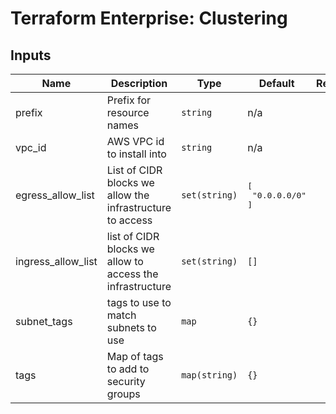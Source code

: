 # Terraform Enterprise: Clustering

## Inputs

| Name | Description | Type | Default | Required |
|------|-------------|------|---------|:-----:|
| prefix | Prefix for resource names | `string` | n/a | yes |
| vpc\_id | AWS VPC id to install into | `string` | n/a | yes |
| egress\_allow\_list | List of CIDR blocks we allow the infrastructure to access | `set(string)` | <pre>[<br>  "0.0.0.0/0"<br>]</pre> | no |
| ingress\_allow\_list | list of CIDR blocks we allow to access the infrastructure | `set(string)` | `[]` | no |
| subnet\_tags | tags to use to match subnets to use | `map` | `{}` | no |
| tags | Map of tags to add to security groups | `map(string)` | `{}` | no |

